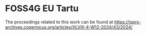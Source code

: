 # FOSS4G EU Tartu

The proceedings related to this work can be found at https://isprs-archives.copernicus.org/articles/XLVIII-4-W12-2024/43/2024/

